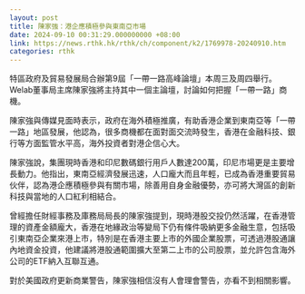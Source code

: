 ```yaml
---
layout: post
title: 陳家強：港企應積極參與東南亞市場
date: 2024-09-10 00:31:29.000000000 +08:00
link: https://news.rthk.hk/rthk/ch/component/k2/1769978-20240910.htm
categories: rthk
---
```


特區政府及貿易發展局合辦第9屆「一帶一路高峰論壇」本周三及周四舉行。Welab董事局主席陳家強將主持其中一個主論壇，討論如何把握「一帶一路」商機。

陳家強與傳媒見面時表示，政府在海外積極推廣，有助香港企業到東南亞等「一帶一路」地區發展，他認為，很多商機都在面對面交流時發生，香港在金融科技、銀行等方面監管水平高，海外投資者對港企信心大。

陳家強說，集團現時香港和印尼數碼銀行用戶人數達200萬，印尼市場更是主要增長動力。他指出，東南亞經濟發展迅速，人口龐大而且年輕，已成為香港重要貿易伙伴，認為港企應積極參與有關市場，除善用自身金融優勢，亦可將大灣區的創新科技與當地的人口紅利相結合。

曾經擔任財經事務及庫務局局長的陳家強提到，現時港股交投仍然活躍，在香港管理的資產金額龐大，香港在地緣政治等變局下仍有條件吸納更多金融生意，包括吸引東南亞企業來港上市，特別是在香港主要上市的外國企業股票，可透過港股通讓內地資金投資，他建議將港股通範圍擴大至第二上市的公司股票，並允許包含海外公司的ETF納入互聯互通。

對於美國政府更新商業警告，陳家強相信沒有人會理會警告，亦看不到相關影響。
